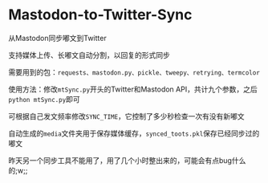 # Mastodon-to-Twitter-Sync
从Mastodon同步嘟文到Twitter

支持媒体上传、长嘟文自动分割，以回复的形式同步

需要用到的包：`requests、mastodon.py、pickle、tweepy、retrying、termcolor`

使用方法：修改`mtSync.py`开头的Twitter和Mastodon API，共计九个参数，之后`python mtSync.py`即可

可根据自己发文频率修改`SYNC_TIME`，它控制了多少秒检查一次有没有新嘟文

自动生成的`media`文件夹用于保存媒体缓存，`synced_toots.pkl`保存已经同步过的嘟文

昨天另一个同步工具不能用了，用了几个小时整出来的，可能会有点bug什么的;w;;
